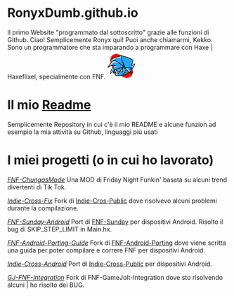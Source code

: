 # RonyxDumb.github.io
Il primo Website "programmato dal sottoscritto" grazie alle funzioni di Github.
Ciao! Semplicemente Ronyx qui! Puoi anche chiamarmi, Kekko.
Sono un programmatore che sta imparando a programmare con Haxe | Haxeflixel, specialmente con FNF. ![FNF-ICO](img/icon64.png)

# Il mio [Readme](https://github.com/RonyxDumb/RonyxDumb)
Semplicemente Repository in cui c'è il mio README e alcune funzion ad esempio la mia attività su Github, linguaggi più usati

# I miei progetti (o in cui ho lavorato)
*[FNF-ChungasMode](https://github.com/RonyxDumb/FNF-ChungasMode)*
Una MOD di Friday Night Funkin' basata su alcuni trend divertenti di Tik Tok.

*[Indie-Cross-Fix](https://github.com/RonyxDumb/Indie-Cross-Fix)*
Fork di [Indie-Cros-Public](https://github.com/brightfyregit/Indie-Cross-Public) dove risolvevo alcuni problemi durante la compilazione.

*[FNF-Sunday-Android](https://github.com/RonyxDumb/Indie-Cross-Fix)*
Port di [FNF-Sunday](https://github.com/bbpanzu/FNF-Sunday) per dispositivi Android. Risolto il bug di SKIP_STEP_LIMIT in Main.hx.

*[FNF-Android-Porting-Guide](https://github.com//RonyxDumb/FNF-Android-Porting-Guide)*
Fork di [FNF-Android-Porting](https://github.com/MAJigsaw77/FNF-Android-Porting) dove viene scritta una guida per poter compilare e correre FNF per dispositivi Android.

*[Indie-Cross-Android](https://github.com/RonyxDumb/Indie-Cross-Android)*
Port di [Indie-Cross-Public](https://github.com/brightfyregit/Indie-Cross-Public) per dispositivi Android.

*[GJ-FNF-Integration](https://github.com/RonyxDumb/GJ-FNF-Integration)*
Fork di FNF-GameJolt-Integration dove sto risolvendo alcuni | ho risolto dei BUG.

